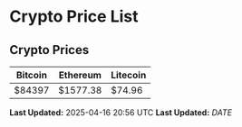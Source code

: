 # Crypto Price List

## Crypto Prices
| Bitcoin | Ethereum | Litecoin |
| ------- | -------- | -------- |
| $84397 | $1577.38 | $74.96 |
**Last Updated:** 2025-04-16 20:56 UTC
**Last Updated:** $DATE$
